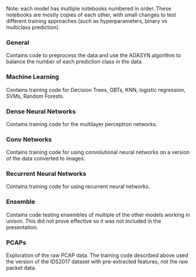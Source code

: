 Note: each model has multiple notebooks numbered in order. These notebooks are mostly copies of each other, with small changes to test different training approaches (such as hyperparameters, binary vs multiclass prediction).

### General
Contains code to preprocess the data and use the ADASYN algorithm to balance the number of each prediction class in the data.

### Machine Learning
Contains training code for Decision Trees, GBTs, KNN, logistic regression, SVMs, Random Forests.

### Dense Neural Networks
Contains training code for the multilayer perceptron networks. 

### Conv Networks
Contains training code for using convolutional neural networks on a version of the data converted to images.

### Recurrent Neural Networks
Contains training code for using recurrent neural networks.

### Ensemble
Contains code testing ensembles of multiple of the other models working in unison. This did not prove effective so it was not included in the presentation.

### PCAPs
Exploration of the raw PCAP data. The training code described above used the version of the IDS2017 dataset with pre-extracted features, not the raw packet data.